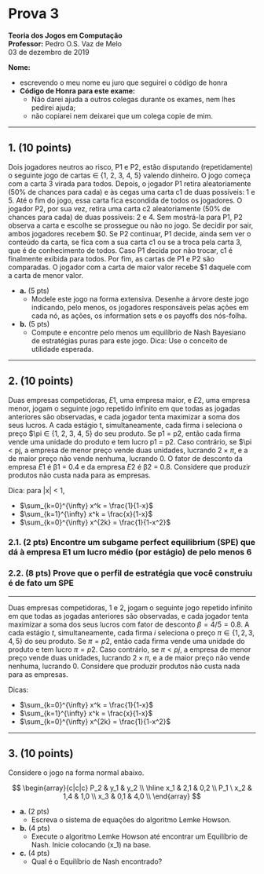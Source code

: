 # Prova 3

**Teoria dos Jogos em Computação**  
**Professor:** Pedro O.S. Vaz de Melo  
03 de dezembro de 2019

**Nome:**

- escrevendo o meu nome eu juro que seguirei o código de honra
- **Código de Honra para este exame:**
  - Não darei ajuda a outros colegas durante os exames, nem lhes pedirei ajuda;
  - não copiarei nem deixarei que um colega copie de mim.

---

## 1. (10 points)

Dois jogadores neutros ao risco, P1 e P2, estão disputando (repetidamente) o seguinte jogo de cartas ∈ {1, 2, 3, 4, 5} valendo dinheiro. O jogo começa com a carta 3 virada para todos. Depois, o jogador P1 retira aleatoriamente (50% de chances para cada) e às cegas uma carta c1 de duas possíveis: 1 e 5. Até o fim do jogo, essa carta fica escondida de todos os jogadores. O jogador P2, por sua vez, retira uma carta c2 aleatoriamente (50% de chances para cada) de duas possíveis: 2 e 4. Sem mostrá-la para P1, P2 observa a carta e escolhe se prossegue ou não no jogo. Se decidir por sair, ambos jogadores recebem $0. Se P2 continuar, P1 decide, ainda sem ver o conteúdo da carta, se fica com a sua carta c1 ou se a troca pela carta 3, que é de conhecimento de todos. Caso P1 decida por não trocar, c1 é finalmente exibida para todos. Por fim, as cartas de P1 e P2 são comparadas. O jogador com a carta de maior valor recebe $1 daquele com a carta de menor valor.

- **a.** (5 pts)
  - Modele este jogo na forma extensiva. Desenhe a árvore deste jogo indicando, pelo menos, os jogadores responsáveis pelas ações em cada nó, as ações, os information sets e os payoffs dos nós-folha.
- **b.** (5 pts)
  - Compute e encontre pelo menos um equilíbrio de Nash Bayesiano de estratégias puras para este jogo. Dica: Use o conceito de utilidade esperada.

---

## 2. (10 points)

Duas empresas competidoras, $E1$, uma empresa maior, e $E2$, uma empresa menor, jogam o seguinte jogo repetido infinito em que todas as jogadas anteriores são observadas, e cada jogador tenta maximizar a soma dos seus lucros. A cada estágio t, simultaneamente, cada firma i seleciona o preço $\pi ∈ {1, 2, 3, 4, 5} do seu produto. Se p1 = p2, então cada firma vende uma unidade do produto e tem lucro p1 = p2. Caso contrário, se $\pi < pj, a empresa de menor preço vende duas unidades, lucrando $2 \times \pi$, e a de maior preço não vende nenhuma, lucrando 0. O fator de desconto da empresa $E1$ é β1 = 0.4 e da empresa $E2$ é β2 = 0.8. Considere que produzir produtos não custa nada para as empresas.

Dica: para |x| < 1,

- $\sum_{k=0}^{\infty} x^k = \frac{1}{1-x}$
- $\sum_{k=1}^{\infty} x^k = \frac{x}{1-x}$
- $\sum_{k=0}^{\infty} x^{2k} = \frac{1}{1-x^2}$

### 2.1. (2 pts) Encontre um subgame perfect equilibrium (SPE) que dá à empresa E1 um lucro médio (por estágio) de pelo menos 6

### 2.2. (8 pts) Prove que o perfil de estratégia que você construiu é de fato um SPE

---

Duas empresas competidoras, 1 e 2, jogam o seguinte jogo repetido infinito em que todas as jogadas anteriores são observadas, e cada jogador tenta maximizar a soma dos seus lucros com fator de desconto $\beta = 4/5 = 0.8$. A cada estágio $t$, simultaneamente, cada firma $i$ seleciona o preço $\pi \in \{1,2,3,4,5\}$ do seu produto. Se $\pi = p2$, então cada firma vende uma unidade do produto e tem lucro $\pi = p2$. Caso contrário, se $\pi < pj$, a empresa de menor preço vende duas unidades, lucrando $2 \times \pi$, e a de maior preço não vende nenhuma, lucrando 0. Considere que produzir produtos não custa nada para as empresas.

Dicas:

- $\sum_{k=0}^{\infty} x^k = \frac{1}{1-x}$
- $\sum_{k=1}^{\infty} x^k = \frac{x}{1-x}$
- $\sum_{k=0}^{\infty} x^{2k} = \frac{1}{1-x^2}$

---

## 3. (10 points)

Considere o jogo na forma normal abaixo.

$$
\begin{array}{c|c|c}
P_2 & y_1 & y_2 \\
\hline
x_1 & 2,1 & 0,2 \\
P_1 \ x_2 & 1,4 & 1,0 \\
x_3 & 0,1 & 4,0 \\
\end{array}
$$

- **a.** (2 pts)
  - Escreva o sistema de equações do algoritmo Lemke Howson.
- **b.** (4 pts)
  - Execute o algoritmo Lemke Howson até encontrar um Equilíbrio de Nash. Inicie colocando \(x_1\) na base.
- **c.** (4 pts)
  - Qual é o Equilíbrio de Nash encontrado?
